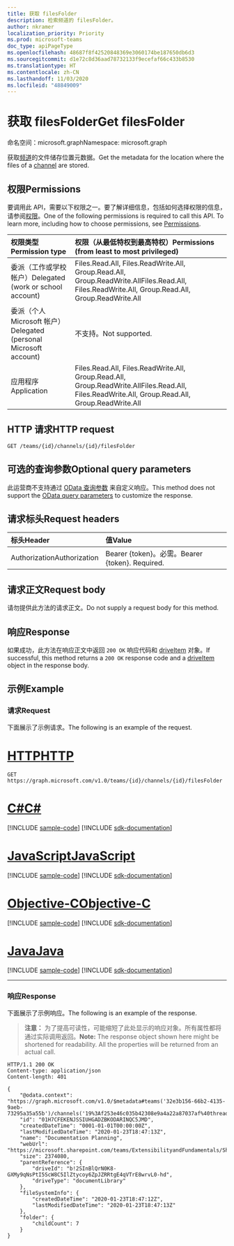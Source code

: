```yaml
---
title: 获取 filesFolder
description: 检索频道的 filesFolder。
author: nkramer
localization_priority: Priority
ms.prod: microsoft-teams
doc_type: apiPageType
ms.openlocfilehash: 48687f8f42520848369e3060174be187650db6d3
ms.sourcegitcommit: d1e72c8d36aad78732133f9ecefaf66c433b8530
ms.translationtype: HT
ms.contentlocale: zh-CN
ms.lasthandoff: 11/03/2020
ms.locfileid: "48849009"
---
```

# <a name="get-filesfolder"></a><span data-ttu-id="b3a35-103">获取 filesFolder</span><span class="sxs-lookup"><span data-stu-id="b3a35-103">Get filesFolder</span></span>

<span data-ttu-id="b3a35-104">命名空间：microsoft.graph</span><span class="sxs-lookup"><span data-stu-id="b3a35-104">Namespace: microsoft.graph</span></span>

<span data-ttu-id="b3a35-105">获取[频道](../resources/channel.md)的文件储存位置元数据。</span><span class="sxs-lookup"><span data-stu-id="b3a35-105">Get the metadata for the location where the files of a [channel](../resources/channel.md) are stored.</span></span> 

## <a name="permissions"></a><span data-ttu-id="b3a35-106">权限</span><span class="sxs-lookup"><span data-stu-id="b3a35-106">Permissions</span></span>
<span data-ttu-id="b3a35-p101">要调用此 API，需要以下权限之一。要了解详细信息，包括如何选择权限的信息，请参阅[权限](/graph/permissions-reference)。</span><span class="sxs-lookup"><span data-stu-id="b3a35-p101">One of the following permissions is required to call this API. To learn more, including how to choose permissions, see [Permissions](/graph/permissions-reference).</span></span>

|<span data-ttu-id="b3a35-109">权限类型</span><span class="sxs-lookup"><span data-stu-id="b3a35-109">Permission type</span></span>      | <span data-ttu-id="b3a35-110">权限（从最低特权到最高特权）</span><span class="sxs-lookup"><span data-stu-id="b3a35-110">Permissions (from least to most privileged)</span></span>              |
|:--------------------|:---------------------------------------------------------|
|<span data-ttu-id="b3a35-111">委派（工作或学校帐户）</span><span class="sxs-lookup"><span data-stu-id="b3a35-111">Delegated (work or school account)</span></span> | <span data-ttu-id="b3a35-112">Files.Read.All, Files.ReadWrite.All, Group.Read.All, Group.ReadWrite.All</span><span class="sxs-lookup"><span data-stu-id="b3a35-112">Files.Read.All, Files.ReadWrite.All, Group.Read.All, Group.ReadWrite.All</span></span> |
|<span data-ttu-id="b3a35-113">委派（个人 Microsoft 帐户）</span><span class="sxs-lookup"><span data-stu-id="b3a35-113">Delegated (personal Microsoft account)</span></span> | <span data-ttu-id="b3a35-114">不支持。</span><span class="sxs-lookup"><span data-stu-id="b3a35-114">Not supported.</span></span>    |
|<span data-ttu-id="b3a35-115">应用程序</span><span class="sxs-lookup"><span data-stu-id="b3a35-115">Application</span></span> | <span data-ttu-id="b3a35-116">Files.Read.All, Files.ReadWrite.All, Group.Read.All, Group.ReadWrite.All</span><span class="sxs-lookup"><span data-stu-id="b3a35-116">Files.Read.All, Files.ReadWrite.All, Group.Read.All, Group.ReadWrite.All</span></span> |


## <a name="http-request"></a><span data-ttu-id="b3a35-117">HTTP 请求</span><span class="sxs-lookup"><span data-stu-id="b3a35-117">HTTP request</span></span>
<!-- { "blockType": "ignored" } -->
```http
GET /teams/{id}/channels/{id}/filesFolder
```

## <a name="optional-query-parameters"></a><span data-ttu-id="b3a35-118">可选的查询参数</span><span class="sxs-lookup"><span data-stu-id="b3a35-118">Optional query parameters</span></span>

<span data-ttu-id="b3a35-119">此运营商不支持通过 [OData 查询参数](/graph/query-parameters) 来自定义响应。</span><span class="sxs-lookup"><span data-stu-id="b3a35-119">This method does not support the [OData query parameters](/graph/query-parameters) to customize the response.</span></span>

## <a name="request-headers"></a><span data-ttu-id="b3a35-120">请求标头</span><span class="sxs-lookup"><span data-stu-id="b3a35-120">Request headers</span></span>
| <span data-ttu-id="b3a35-121">标头</span><span class="sxs-lookup"><span data-stu-id="b3a35-121">Header</span></span>       | <span data-ttu-id="b3a35-122">值</span><span class="sxs-lookup"><span data-stu-id="b3a35-122">Value</span></span> |
|:---------------|:--------|
| <span data-ttu-id="b3a35-123">Authorization</span><span class="sxs-lookup"><span data-stu-id="b3a35-123">Authorization</span></span>  | <span data-ttu-id="b3a35-p102">Bearer {token}。必需。</span><span class="sxs-lookup"><span data-stu-id="b3a35-p102">Bearer {token}. Required.</span></span>  |

## <a name="request-body"></a><span data-ttu-id="b3a35-126">请求正文</span><span class="sxs-lookup"><span data-stu-id="b3a35-126">Request body</span></span>
<span data-ttu-id="b3a35-127">请勿提供此方法的请求正文。</span><span class="sxs-lookup"><span data-stu-id="b3a35-127">Do not supply a request body for this method.</span></span>

## <a name="response"></a><span data-ttu-id="b3a35-128">响应</span><span class="sxs-lookup"><span data-stu-id="b3a35-128">Response</span></span>

<span data-ttu-id="b3a35-129">如果成功，此方法在响应正文中返回 `200 OK` 响应代码和 [driveItem](../resources/driveitem.md) 对象。</span><span class="sxs-lookup"><span data-stu-id="b3a35-129">If successful, this method returns a `200 OK` response code and a [driveItem](../resources/driveitem.md) object in the response body.</span></span>

## <a name="example"></a><span data-ttu-id="b3a35-130">示例</span><span class="sxs-lookup"><span data-stu-id="b3a35-130">Example</span></span>
### <a name="request"></a><span data-ttu-id="b3a35-131">请求</span><span class="sxs-lookup"><span data-stu-id="b3a35-131">Request</span></span>

<span data-ttu-id="b3a35-132">下面展示了示例请求。</span><span class="sxs-lookup"><span data-stu-id="b3a35-132">The following is an example of the request.</span></span>

# <a name="http"></a>[<span data-ttu-id="b3a35-133">HTTP</span><span class="sxs-lookup"><span data-stu-id="b3a35-133">HTTP</span></span>](#tab/http)
<!-- {
  "blockType": "request",
  "name": "get_filesFolder"
}-->
```msgraph-interactive
GET https://graph.microsoft.com/v1.0/teams/{id}/channels/{id}/filesFolder
```
# <a name="c"></a>[<span data-ttu-id="b3a35-134">C#</span><span class="sxs-lookup"><span data-stu-id="b3a35-134">C#</span></span>](#tab/csharp)
[!INCLUDE [sample-code](../includes/snippets/csharp/get-filesfolder-csharp-snippets.md)]
[!INCLUDE [sdk-documentation](../includes/snippets/snippets-sdk-documentation-link.md)]

# <a name="javascript"></a>[<span data-ttu-id="b3a35-135">JavaScript</span><span class="sxs-lookup"><span data-stu-id="b3a35-135">JavaScript</span></span>](#tab/javascript)
[!INCLUDE [sample-code](../includes/snippets/javascript/get-filesfolder-javascript-snippets.md)]
[!INCLUDE [sdk-documentation](../includes/snippets/snippets-sdk-documentation-link.md)]

# <a name="objective-c"></a>[<span data-ttu-id="b3a35-136">Objective-C</span><span class="sxs-lookup"><span data-stu-id="b3a35-136">Objective-C</span></span>](#tab/objc)
[!INCLUDE [sample-code](../includes/snippets/objc/get-filesfolder-objc-snippets.md)]
[!INCLUDE [sdk-documentation](../includes/snippets/snippets-sdk-documentation-link.md)]

# <a name="java"></a>[<span data-ttu-id="b3a35-137">Java</span><span class="sxs-lookup"><span data-stu-id="b3a35-137">Java</span></span>](#tab/java)
[!INCLUDE [sample-code](../includes/snippets/java/get-filesfolder-java-snippets.md)]
[!INCLUDE [sdk-documentation](../includes/snippets/snippets-sdk-documentation-link.md)]

---

### <a name="response"></a><span data-ttu-id="b3a35-138">响应</span><span class="sxs-lookup"><span data-stu-id="b3a35-138">Response</span></span>

<span data-ttu-id="b3a35-139">下面展示了示例响应。</span><span class="sxs-lookup"><span data-stu-id="b3a35-139">The following is an example of the response.</span></span> 

><span data-ttu-id="b3a35-p103">**注意：** 为了提高可读性，可能缩短了此处显示的响应对象。所有属性都将通过实际调用返回。</span><span class="sxs-lookup"><span data-stu-id="b3a35-p103">**Note:** The response object shown here might be shortened for readability. All the properties will be returned from an actual call.</span></span>
<!-- {
  "blockType": "response",
  "truncated": true,
  "@odata.type": "microsoft.graph.team"
} -->
```http
HTTP/1.1 200 OK
Content-type: application/json
Content-length: 401

{
    "@odata.context": "https://graph.microsoft.com/v1.0/$metadata#teams('32e3b156-66b2-4135-9aeb-73295a35a55b')/channels('19%3Af253e46c035b42308e9a4a22a87037af%40thread.skype')/filesFolder/$entity",
    "id": "01H7CFEKENJSSIUHGADZBKODARINQC5JMD",
    "createdDateTime": "0001-01-01T00:00:00Z",
    "lastModifiedDateTime": "2020-01-23T18:47:13Z",
    "name": "Documentation Planning",
    "webUrl": "https://microsoft.sharepoint.com/teams/ExtensibilityandFundamentals/Shared%20Documents/Documentation%20Planning",
    "size": 2374080,
    "parentReference": {
        "driveId": "b!2SInBlQrN0K8-GXMy9qNsPtI5ScW8C5IlZtycoy6ZpJZRRtgE4qVTrE8wrvL0-hd",
        "driveType": "documentLibrary"
    },
    "fileSystemInfo": {
        "createdDateTime": "2020-01-23T18:47:12Z",
        "lastModifiedDateTime": "2020-01-23T18:47:13Z"
    },
    "folder": {
        "childCount": 7
    }
}
```

<!-- uuid: 8fcb5dbc-d5aa-4681-8e31-b001d5168d79
2015-10-25 14:57:30 UTC -->
<!-- {
  "type": "#page.annotation",
  "description": "Get filesFolder",
  "keywords": "",
  "section": "documentation",
  "tocPath": "",
  "suppressions": [
  ]
}-->

